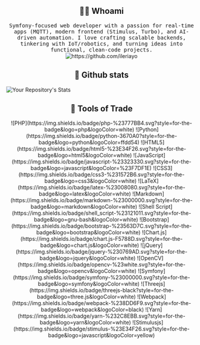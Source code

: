 <h2 align="center"> 👨‍💻 Whoami</h2>
<p align="center">
  <samp>Symfony-focused web developer with a passion for real-time apps (MQTT), modern frontend (Stimulus, Turbo), and AI-driven automation. I love crafting scalable backends, tinkering with IoT/robotics, and turning ideas into functional, clean-code projects. 
  </samp>
<br>  <img src="https://komarev.com/ghpvc/?username=ileriayo" alt="https://github.com/ileriayo" />
</p>



<h2 align="center">💬 Github stats</h2>
<p align="center" float="center">
  
![Your Repository's Stats](https://github-readme-stats.vercel.app/api?username=cadot-eu&show_icons=true)
</p>

<h2 align="center"> 🔭 Tools of Trade</h2>
<p align="center">  
![PHP](https://img.shields.io/badge/php-%23777BB4.svg?style=for-the-badge&logo=php&logoColor=white)
![Python](https://img.shields.io/badge/python-3670A0?style=for-the-badge&logo=python&logoColor=ffdd54)
![HTML5](https://img.shields.io/badge/html5-%23E34F26.svg?style=for-the-badge&logo=html5&logoColor=white)
![JavaScript](https://img.shields.io/badge/javascript-%23323330.svg?style=for-the-badge&logo=javascript&logoColor=%23F7DF1E)
![CSS3](https://img.shields.io/badge/css3-%231572B6.svg?style=for-the-badge&logo=css3&logoColor=white)
![LaTeX](https://img.shields.io/badge/latex-%23008080.svg?style=for-the-badge&logo=latex&logoColor=white)
![Markdown](https://img.shields.io/badge/markdown-%23000000.svg?style=for-the-badge&logo=markdown&logoColor=white)
![Shell Script](https://img.shields.io/badge/shell_script-%23121011.svg?style=for-the-badge&logo=gnu-bash&logoColor=white)
![Bootstrap](https://img.shields.io/badge/bootstrap-%23563D7C.svg?style=for-the-badge&logo=bootstrap&logoColor=white)
![Chart.js](https://img.shields.io/badge/chart.js-F5788D.svg?style=for-the-badge&logo=chart.js&logoColor=white)
![jQuery](https://img.shields.io/badge/jquery-%230769AD.svg?style=for-the-badge&logo=jquery&logoColor=white)
![OpenCV](https://img.shields.io/badge/opencv-%23white.svg?style=for-the-badge&logo=opencv&logoColor=white)
![Symfony](https://img.shields.io/badge/symfony-%23000000.svg?style=for-the-badge&logo=symfony&logoColor=white)
![Threejs](https://img.shields.io/badge/threejs-black?style=for-the-badge&logo=three.js&logoColor=white)
![Webpack](https://img.shields.io/badge/webpack-%238DD6F9.svg?style=for-the-badge&logo=webpack&logoColor=black)
![Yarn](https://img.shields.io/badge/yarn-%232C8EBB.svg?style=for-the-badge&logo=yarn&logoColor=white)
![Stimulusjs](https://img.shields.io/badge/stimulus-%23E34F26.svg?style=for-the-badge&logo=javascript&logoColor=yellow)
</p>


